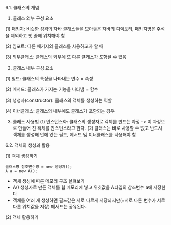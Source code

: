 6.1. 클래스의 개념

1. 클래스 외부 구성 요소

(1) 패키지: 비슷한 성격의 자바 클래스들을 모아놓은 자바의 디렉토리, 패키지명은 주석을 제외하고 첫 줄에 위치해야 함

(2) 임포트: 다른 패키지의 클래스를 사용하고자 할 때

(3) 외부클래스: 클래스의 외부에 또 다른 클래스가 포함될 수 있음

2. 클래스 내부 구성 요소

(1) 필드: 클래스의 특징을 나타내는 변수 = 속성

(2) 메서드: 클래스가 가지는 기능을 나타냄 = 함수

(3) 생성자(constructor): 클래스의 객체를 생성하는 역할

(4) 이너클래스: 클래스의 내부에도 클래스가 포함되는 경우

3. 클래스 사용법
   (1) 인스턴스화: 클래스의 생성자로 객체를 만드는 과정 -> 이 과정으로 만들어 진 객체를 인스턴스라고 한다.
   (2) 클래스는 바로 사용할 수 없고 반드시 객체를 생성해 안에 있는 필드, 메서드 및 이너클래스를 사용해야 함

6.2. 객체의 생성과 활용

(1) 객체 생성하기
~~~
클래스명 참조변수명 = new 생성자();
A a = new A();
~~~

* 객체 생성에 따른 메모리 구조 살펴보기
* A() 생성자로 만든 객체를 힙 메모리에 넣고 위칫값을 A타입의 참조변수 a에 저장한다
* 객체를 여러 개 생성하면 필드값은 서로 다르게 저장되지만(=서로 다른 변수가 서로 다른 위치값을 저장) 메서드는 공유된다. 

(2) 객체 활용하기



